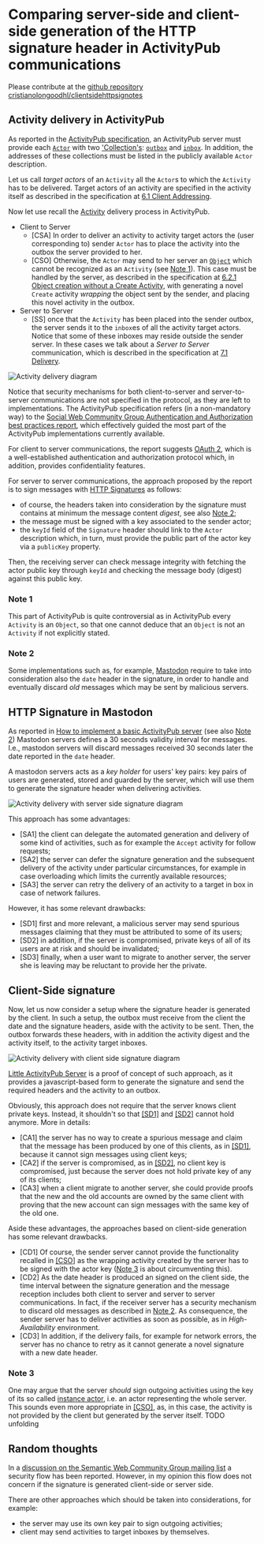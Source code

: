 # Comparing server-side and client-side generation of the HTTP signature header in ActivityPub communications

Please contribute at the [github repository cristianolongoodhl/clientsidehttpsignotes](https://github.com/cristianolongoodhl/clientsidehttpsignotes)

## Activity delivery in ActivityPub
As reported in the [ActivityPub specification](https://www.w3.org/TR/2018/REC-activitypub-20180123/), an ActivityPub server must provide each [`Actor`](https://www.w3.org/TR/activitypub/#actor-objects) with two ['Collection's](https://www.w3.org/TR/activitystreams-vocabulary/#dfn-collection): [`outbox`](https://www.w3.org/TR/activitypub/#outbox) and [`inbox`](https://www.w3.org/TR/activitypub/#inbox). In addition, the addresses of these collections must be listed in the publicly available `Actor` description. 

Let us call _target actors_ of an `Activity` all the `Actor`s to which the `Activity` has to be delivered. Target actors of an activity are specified in the activity itself as described in the specification at [6.1 Client Addressing](https://www.w3.org/TR/activitypub/#client-addressing).

Now let use recall the [Activity](https://www.w3.org/TR/activitystreams-vocabulary/#dfn-activity) delivery process in ActivityPub. 

- Client to Server
  * <span id="#csa">[CSA]</span> In order to deliver an activity to activity target actors the (user corresponding to) sender `Actor` has to place the activity into the outbox the server provided to her.
  * <span id="#cso">[CSO]</span> Otherwise, the `Actor` may send to her server an [`Object`](https://www.w3.org/TR/activitystreams-vocabulary/#dfn-object) which cannot be recognized as an `Activity` (see [Note 1](#note1)). This case must be handled by the server, as described in the specification at [6.2.1 Object creation without a Create Activity](https://www.w3.org/TR/activitypub/#object-without-create), with generating a novel `Create` activity _wrapping_ the object sent by the sender, and placing this novel activity in the outbox.
- Server to Server
  * <span id="#cso">[SS]</span> once that the `Activity` has been placed into the sender outbox, the server sends it to the `inbox`es of all the activity target actors. Notice that some of these inboxes may reside outside the sender server. In these cases we talk about a _Server to Server_ communication, which is described in the specification at [7.1 Delivery](https://www.w3.org/TR/activitypub/#delivery).
 
![Activity delivery diagram](https://www.opendatahacklab.org/img/delivery.svg)
 
Notice that security mechanisms for both client-to-server and server-to-server communications are not specified in the protocol, as they are left to implementations. The ActivityPub specification refers (in a non-mandatory way) to the [Social Web Community Group Authentication and Authorization best practices report](https://www.w3.org/wiki/SocialCG/ActivityPub/Authentication_Authorization), which effectively guided the most part of the ActivityPub implementations currently available.

For client to server communications, the report suggests [OAuth 2](https://oauth.net/2/), which is a well-established authentication and authorization protocol which, in addition, provides confidentiality features.

For server to server communications, the approach proposed by the report is to sign messages with [HTTP Signatures](https://tools.ietf.org/html/draft-cavage-http-signatures-08) as follows:
- of course, the headers taken into consideration by the signature must contains at minimum the message content _digest_, see also [Note 2](#note2);
- the message must be signed with a key associated to the sender actor;
- the `keyId` field of the `Signature` header should link to the `Actor` description which, in turn, must provide the public part of the actor key via a `publicKey` property.

Then, the receiving server can check message integrity with fetching the actor public key through `keyId` and checking the message body (digest) against this public key.

### <span id="note1">Note 1</span>
This part of ActivityPub is quite controversial as in ActivityPub every `Activity` is an `Object`, so that one cannot deduce that an `Object` is not an `Activity` if not explicitly stated.     

### <span id="note2">Note 2</span>
Some implementations such as, for example, [Mastodon](https://joinmastodon.org/) require to take into consideration also the `date` header in the signature, in order to handle and eventually discard _old_ messages which may be sent by malicious servers.  

## HTTP Signature in Mastodon

As reported in [How to implement a basic ActivityPub server](https://blog.joinmastodon.org/2018/06/how-to-implement-a-basic-activitypub-server/#http-signatures) (see also [Note 2](#note2)) Mastodon servers defines a 30 seconds validity interval for messages. I.e., mastodon servers will discard messages received 30 seconds later the date reported in the `date` header.

A mastodon servers acts as a _key holder_ for users' key pairs: key pairs of users are generated, stored and guarded by the server, which will use them to generate the signature header when delivering activities.

![Activity delivery with server side signature diagram](https://www.opendatahacklab.org/img/deliveryss.svg)

This approach has some advantages:
- <span id="sa1">[SA1]</span> the client can delegate the automated generation and delivery of some kind of activities, such as for example the `Accept` activity for follow requests;
- <span id="sa2">[SA2]</span> the server can defer the signature generation and the subsequent delivery of the activity under particular circumstances, for example in case overloading which limits the currently available resources;
- <span id="sa3">[SA3]</span> the server can retry the delivery of an activity to a target in box in case of network failures.

However, it has some relevant drawbacks:

- <span id="sd1">[SD1]</span> first and more relevant, a malicious server may send spurious messages claiming that they must be attributed to some of its users;
- <span id="sd1">[SD2]</span> in addition, if the server is compromised, private keys of all of its users are at risk and should be invalidated;
- <span id="sd1">[SD3]</span> finally, when a user want to migrate to another server, the server she is leaving may be reluctant to provide her the private.

## Client-Side signature

Now, let us now consider a setup where the signature header is generated by the client. In such a setup, the outbox must receive from the client the date and the signature headers, aside with the activity to be sent. Then, the outbox forwards these headers, with in addition the activity digest and the activity itself, to the activity target inboxes.     

![Activity delivery with client side signature diagram](https://www.opendatahacklab.org/img/deliverycs.svg)

[Little ActivityPub Server](https://www.opendatahacklab.org/lap_src) is a proof of concept of such approach, as it provides a javascript-based form to generate the signature and send the required headers and the activity to an outbox.

Obviously, this approach does not require that the server knows client private keys. Instead, it shouldn't so that [[SD1]](#sd1) and [[SD2]](#sd2) cannot hold anymore. More in details: 
- <span id="ca1">[CA1]</span> the server has no way to create a spurious message and claim that the message has been produced by one of this clients, as in [[SD1]](#sd1), because it cannot sign messages using client keys;
- <span id="ca2">[CA2]</span> if the server is compromised, as in [[SD2]](#sd2), no client key is compromised, just because the server does not hold private key of any of its clients;
- <span id="ca3">[CA3]</span> when a client migrate to another server, she could provide proofs that the new and the old accounts are owned by the same client with proving that the new account can sign messages with the same key of the old one.

Aside these advantages, the approaches based on client-side generation has some relevant drawbacks.

- <span id="cd1">[CD1]</span> Of course, the sender server cannot provide the functionality recalled in [[CSO]](#cso) as the wrapping activity created by the server has to be signed with the actor key ([Note 3](#note3) is about circumventing this).
- <span id="cd2">[CD2]</span> As the date header is produced an signed on the client side, the time interval between the signature generation and the message reception includes both client to server and server to server communications. In fact, if the receiver server has a security mechanism to discard old messages as described in [Note 2](#note2). As consequence, the sender server has to deliver activities as soon as possible, as in _High-Availability_ environment.
- <span id="cd3">[CD3]</span> In addition, if the delivery fails, for example for network errors, the server has no chance to retry as it cannot generate a novel signature with a new date header.

### <span id="note3">Note 3</span>
One may argue that the server _should_ sign outgoing activities using the key of its so called [instance actor](https://seb.jambor.dev/posts/understanding-activitypub-part-4-threads/#the-instance-actor), i.e. an actor representing the whole server. This sounds even more appropriate in [[CSO]](#cso), as, in this case, the activity is not provided by the client but generated by the server itself. TODO unfolding

## Random thoughts

In a [discussion on the Semantic Web Community Group mailing list](https://lists.w3.org/Archives/Public/public-swicg/2024Feb/0049.html) a security flow has been reported. However, in my opinion this flow does not concern if the signature is generated client-side or server side.   

There are other approaches which should be taken into considerations, for example:
- the server may use its own key pair to sign outgoing activities;
- client may send activities to target inboxes by themselves.



